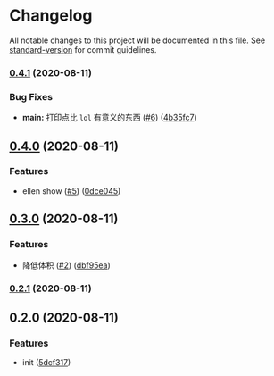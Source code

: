 # Changelog

All notable changes to this project will be documented in this file. See [standard-version](https://github.com/conventional-changelog/standard-version) for commit guidelines.

### [0.4.1](https://github.com/eviIIt/play-cli/compare/v0.4.0...v0.4.1) (2020-08-11)


### Bug Fixes

* **main:** 打印点比 `lol` 有意义的东西 ([#6](https://github.com/eviIIt/play-cli/issues/6)) ([4b35fc7](https://github.com/eviIIt/play-cli/commit/4b35fc7))



## [0.4.0](https://github.com/eviIIt/play-cli/compare/v0.3.0...v0.4.0) (2020-08-11)


### Features

* ellen show ([#5](https://github.com/eviIIt/play-cli/issues/5)) ([0dce045](https://github.com/eviIIt/play-cli/commit/0dce045))



## [0.3.0](https://github.com/eviIIt/play-cli/compare/v0.2.1...v0.3.0) (2020-08-11)


### Features

* 降低体积 ([#2](https://github.com/eviIIt/play-cli/issues/2)) ([dbf95ea](https://github.com/eviIIt/play-cli/commit/dbf95ea))



### [0.2.1](https://github.com/eviIIt/play-cli/compare/v0.2.0...v0.2.1) (2020-08-11)



## 0.2.0 (2020-08-11)


### Features

* init ([5dcf317](https://github.com/eviIIt/play-cli/commit/5dcf317))
